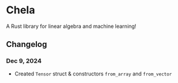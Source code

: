 # Chela

A Rust library for linear algebra and machine learning!

## Changelog

### Dec 9, 2024

- Created `Tensor` struct & constructors `from_array` and `from_vector`
